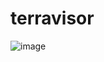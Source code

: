 # terravisor

![image](https://github.com/user-attachments/assets/ee9bec87-5af1-4d24-83b1-b164273e1a11)
